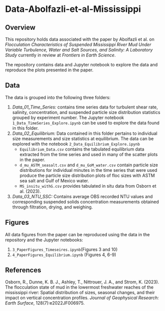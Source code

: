 # Data-Abolfazli-et-al-Mississippi

## Overview

This repository holds data associated with the paper by Abolfazli et al. on *Flocculation Characteristics of Suspended Mississippi River Mud Under Variable Turbulence, Water and Salt Sources, and Salinity: A Laboratory Study* currently in review at *Frontiers in Earth Science*.

The repository contains data and Jupyter notebook to explore the data and reproduce the plots presented in the paper.

## Data

The data is grouped into the following three folders:
1. *Data_01_Time_Series:* contains time series data for turbulent shear rate, salinity, concentration, and suspended particle size distribution statistics grouped by experiment number. The Jupyter notebook ```1_Data_TimeSeries_Explore.ipynb``` can be used to explore the data found in this folder.
2. *Data_02_Equilibrium:* Data contained in this folder pertains to individual size measurements and size statistics at equilibrium. The data can be explored with the notebook ```2_Data_Equilibrium_Explore.ipynb```
	- ```Equilibrium_Data.csv``` contains the tabulated equilibrium data extracted from the time series and used in many of the scatter plots in the paper.
	- ```d_mu_ASTM_seasalt.csv``` and ```d_mu_GoM_water.csv``` contain particle size distributions for individual minutes in the time series that were used produce the particle size distribution plots of floc sizes with ASTM sea salt and Gulf of Mexico water.
	- ```MS_insitu_withG.csv``` provides tabulated in situ data from Osborn et al. (2023).
3. *Data_03_NTU_SSC:* Contains average OBS recorded NTU values and corresponding suspended solids concentration measurements obtained through filtration, drying, and weighing.

## Figures 

All data figures from the paper can be reproduced using the data in the repository and the Jupyter notebooks:

1. ```3_PaperFigures_Timeseires.ipynb```(Figures 3 and 10)
2. ```4_PaperFigures_Equilibrium.ipynb``` (Figures 4, 6-9)

## References

Osborn, R., Dunne, K. B. J., Ashley, T., Nittrouer, J. A., and Strom, K. (2023). The flocculation state of mud in the lowermost freshwater reaches of the mississippi river: Spatial distribution of sizes, seasonal changes, and their impact on vertical concentration profiles. *Journal of Geophysical Research: Earth Surface*, 128(7):e2022JF006975.
